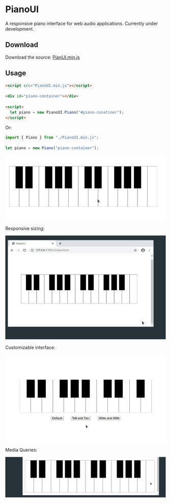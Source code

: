 # PianoUI

A responsive piano interface for web audio applications. Currently under development.

## Download

Download the source: [PianUI.min.js](https://raw.githubusercontent.com/devinereshan/pianoUI/master/dist/PianoUI.min.js)

## Usage

```html
<script src="PianoUI.min.js"></script>

<div id="piano-container"></div>
                         
<script>
  let piano = new PianoUI.Piano("#piano-conatiner");
</script>
```

Or:

```javascript
import { Piano } from "./PianoUI.min.js";

let piano = new Piano("piano-container");
```

![](gifs/pianoUI-playing.gif)

Responsive sizing:

![](gifs/pianoUI-responsiveSizing.gif)

Customizable interface:

![](gifs/pianoUI-colorChanges.gif)

Media Queries:

![](gifs/pianoUI-mediaQueries.gif)

